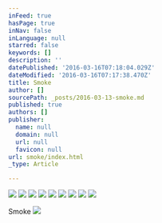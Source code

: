 ```yaml
---
inFeed: true
hasPage: true
inNav: false
inLanguage: null
starred: false
keywords: []
description: ''
datePublished: '2016-03-16T07:18:04.029Z'
dateModified: '2016-03-16T07:17:38.470Z'
title: Smoke
author: []
sourcePath: _posts/2016-03-13-smoke.md
published: true
authors: []
publisher:
  name: null
  domain: null
  url: null
  favicon: null
url: smoke/index.html
_type: Article

---
```

![](https://the-grid-user-content.s3-us-west-2.amazonaws.com/0dcc067f-9da7-4f2f-9a4e-b7ab7fc075c0.jpg)
![](https://the-grid-user-content.s3-us-west-2.amazonaws.com/89e67eeb-8805-4fd0-bfa1-5c6dbc30ad97.jpg)
![](https://the-grid-user-content.s3-us-west-2.amazonaws.com/e8677fcf-32e1-4369-9853-7acd6ef390d2.jpg)
![](https://the-grid-user-content.s3-us-west-2.amazonaws.com/21688783-7ac6-4bfc-844d-804e33de35d4.jpg)
![](https://the-grid-user-content.s3-us-west-2.amazonaws.com/bf3e9637-f0f6-4e84-b4c3-aadd43011a3c.jpg)
![](https://the-grid-user-content.s3-us-west-2.amazonaws.com/3ca1a73c-031c-4fd1-b39d-de9982744b16.jpg)
![](https://the-grid-user-content.s3-us-west-2.amazonaws.com/66ba3a63-1163-483a-9399-5b6ab93aa511.jpg)
![](https://the-grid-user-content.s3-us-west-2.amazonaws.com/7b0ae2fa-59aa-4d6d-a0d3-420f3dc88e55.jpg)
![](https://the-grid-user-content.s3-us-west-2.amazonaws.com/0561543a-f2c2-4f01-a6be-3db39562a3bd.jpg)

Smoke
![](https://the-grid-user-content.s3-us-west-2.amazonaws.com/a4685455-ec39-40df-8ce9-90c35808ef1c.jpg)